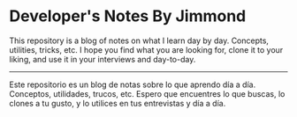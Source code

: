 # Developer's Notes By Jimmond

This repository is a blog of notes on what I learn day by day. Concepts, utilities, tricks, etc. I hope you find what you are looking for, clone it to your liking, and use it in your interviews and day-to-day.
_________________________________________________________________________________________________________________________________________________________________________
 Este repositorio es un blog de notas sobre lo que aprendo día a día. Conceptos, utilidades, trucos, etc. Espero que encuentres lo que buscas, lo clones a tu gusto, y lo utilices en tus entrevistas y día a día.

